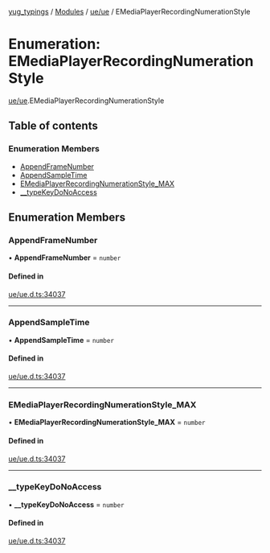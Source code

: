 [yug_typings](../README.md) / [Modules](../modules.md) / [ue/ue](../modules/ue_ue.md) / EMediaPlayerRecordingNumerationStyle

# Enumeration: EMediaPlayerRecordingNumerationStyle

[ue/ue](../modules/ue_ue.md).EMediaPlayerRecordingNumerationStyle

## Table of contents

### Enumeration Members

- [AppendFrameNumber](ue_ue.EMediaPlayerRecordingNumerationStyle.md#appendframenumber)
- [AppendSampleTime](ue_ue.EMediaPlayerRecordingNumerationStyle.md#appendsampletime)
- [EMediaPlayerRecordingNumerationStyle\_MAX](ue_ue.EMediaPlayerRecordingNumerationStyle.md#emediaplayerrecordingnumerationstyle_max)
- [\_\_typeKeyDoNoAccess](ue_ue.EMediaPlayerRecordingNumerationStyle.md#__typekeydonoaccess)

## Enumeration Members

### AppendFrameNumber

• **AppendFrameNumber** = `number`

#### Defined in

[ue/ue.d.ts:34037](https://github.com/YugMetaverse/yug_typings/blob/25cad34/ue/ue.d.ts#L34037)

___

### AppendSampleTime

• **AppendSampleTime** = `number`

#### Defined in

[ue/ue.d.ts:34037](https://github.com/YugMetaverse/yug_typings/blob/25cad34/ue/ue.d.ts#L34037)

___

### EMediaPlayerRecordingNumerationStyle\_MAX

• **EMediaPlayerRecordingNumerationStyle\_MAX** = `number`

#### Defined in

[ue/ue.d.ts:34037](https://github.com/YugMetaverse/yug_typings/blob/25cad34/ue/ue.d.ts#L34037)

___

### \_\_typeKeyDoNoAccess

• **\_\_typeKeyDoNoAccess** = `number`

#### Defined in

[ue/ue.d.ts:34037](https://github.com/YugMetaverse/yug_typings/blob/25cad34/ue/ue.d.ts#L34037)
